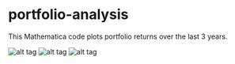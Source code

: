 # portfolio-analysis
This Mathematica code plots portfolio returns over the last 3 years.

![alt tag](https://raw.githubusercontent.com/luosz/portfolio-analysis/master/code.png)
![alt tag](https://raw.githubusercontent.com/luosz/portfolio-analysis/master/chart1.png)
![alt tag](https://raw.githubusercontent.com/luosz/portfolio-analysis/master/chart2.png)
